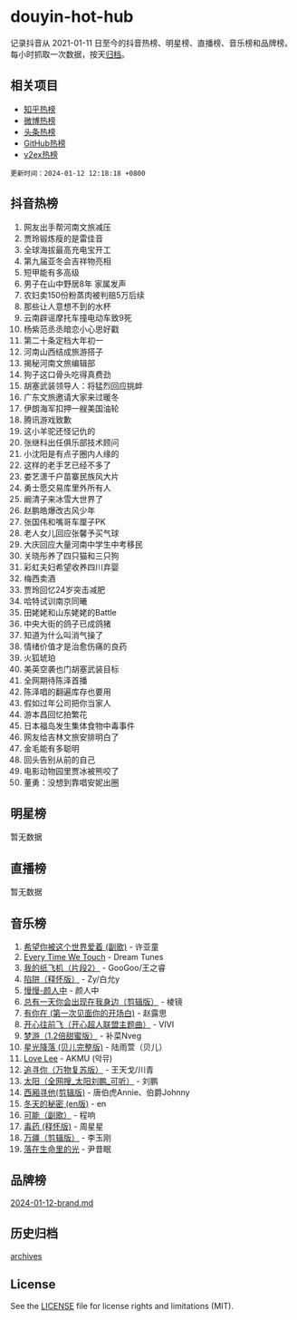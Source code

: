 # douyin-hot-hub

记录抖音从 2021-01-11 日至今的抖音热榜、明星榜、直播榜、音乐榜和品牌榜。每小时抓取一次数据，按天[归档](archives)。

## 相关项目

- [知乎热榜](https://github.com/lonnyzhang423/zhihu-hot-hub)
- [微博热榜](https://github.com/lonnyzhang423/weibo-hot-hub)
- [头条热榜](https://github.com/lonnyzhang423/toutiao-hot-hub)
- [GitHub热榜](https://github.com/lonnyzhang423/github-hot-hub)
- [v2ex热榜](https://github.com/lonnyzhang423/v2ex-hot-hub)


`更新时间：2024-01-12 12:18:18 +0800`

## 抖音热榜

1. 网友出手帮河南文旅减压
1. 贾玲锻炼瘦的是雷佳音
1. 全球海拔最高充电宝开工
1. 第九届亚冬会吉祥物亮相
1. 短甲能有多高级
1. 男子在山中野居8年 家属发声
1. 农妇卖150份粉蒸肉被判赔5万后续
1. 那些让人意想不到的水杯
1. 云南辟谣摩托车撞电动车致9死
1. 杨紫范丞丞暗恋小心思好戳
1. 第二十条定档大年初一
1. 河南山西结成旅游搭子
1. 揭秘河南文旅编辑部
1. 狗子这口骨头吃得真费劲
1. 胡塞武装领导人：将猛烈回应挑衅
1. 广东文旅邀请大家来过暖冬
1. 伊朗海军扣押一艘美国油轮
1. 腾讯游戏致歉
1. 这小羊驼还怪记仇的
1. 张继科出任俱乐部技术顾问
1. 小沈阳是有点子圈内人缘的
1. 这样的老手艺已经不多了
1. 娄艺潇千户苗寨民族风大片
1. 勇士愿交易库里外所有人
1. 阚清子来冰雪大世界了
1. 赵鹏皓爆改古风少年
1. 张国伟和嘴哥车厘子PK
1. 老人女儿回应张馨予买气球
1. 大庆回应大量河南中学生中考移民
1. 关晓彤养了四只猫和三只狗
1. 彩虹夫妇希望收养四川弃婴
1. 梅西卖酒
1. 贾玲回忆24岁突击减肥
1. 哈特试训南京同曦
1. 田姥姥和山东姥姥的Battle
1. 中央大街的鸽子已成鸽猪
1. 知道为什么叫消气操了
1. 情绪价值才是治愈伤痛的良药
1. 火狐琥珀
1. 美英空袭也门胡塞武装目标
1. 全网期待陈泽首播
1. 陈泽唱的翻遍库存也要用
1. 假如过年公司把你当家人
1. 游本昌回忆拍繁花
1. 日本福岛发生集体食物中毒事件
1. 网友给吉林文旅安排明白了
1. 金毛能有多聪明
1. 回头告别从前的自己
1. 电影动物园里贾冰被熊咬了
1. 董勇：没想到靠唱安妮出圈

## 明星榜

暂无数据

## 直播榜

暂无数据

## 音乐榜

1. [希望你被这个世界爱着 (副歌)](https://sf86-cdn-tos.douyinstatic.com/obj/tos-cn-ve-2774/oUHCmWQfZlE3QQBKBeD8rCFLpJzPgCpImhsxMt) - 许亚童
1. [Every Time We Touch](https://sf3-cdn-tos.douyinstatic.com/obj/tos-cn-ve-2774/ogN6lUKQeBBfEVhIOMikG1CcJjugxk1tztZyhP) - Dream Tunes
1. [我的纸飞机（片段2）](https://sf6-cdn-tos.douyinstatic.com/obj/tos-cn-ve-2774/oM2ZrKcg2CD5AeRB2gkeXOFB1IxAGJdZPazYHf) - GooGoo/王之睿
1. [陷阱（释怀版）](https://sf86-cdn-tos.douyinstatic.com/obj/tos-cn-ve-2774/oE8C21LeZrzKLDFfQYgMzx4GAIHageG5IzayY7) - Zy/白允y
1. [慢慢-颜人中](https://sf86-cdn-tos.douyinstatic.com/obj/tos-cn-ve-2774/ocjHNfBXdBxQNC8ZGAeoLMFTUgtBg8bkExunDC) - 颜人中
1. [总有一天你会出现在我身边（剪辑版）](https://sf3-cdn-tos.douyinstatic.com/obj/tos-cn-ve-2774/oMLsHwhWW7CYoAhoWB9EXUQIzNBsfAJxpAoxCU) - 棱镜
1. [有你在 (第一次见面你的开场白)](https://sf86-cdn-tos.douyinstatic.com/obj/tos-cn-ve-2774/oAthrQ3ClJBfI57uBoFEgNDYtNCZ0TSYQQfxQ0) - 赵露思
1. [开心往前飞（开心超人联盟主题曲）](https://sf3-cdn-tos.douyinstatic.com/obj/tos-cn-ve-2774/9d8fb7c82cf1421fb93a9fe925275e0a) - VIVI
1. [梦游（1.2倍甜蜜版）](https://sf86-cdn-tos.douyinstatic.com/obj/tos-cn-ve-2774/o4gyAUm8hwufoEABmwVIiQtHsFuGzAEEWtNMzo) - 补菜Nveg
1. [星光降落 (贝儿完整版)](https://sf3-cdn-tos.douyinstatic.com/obj/tos-cn-ve-2774/okwB9hAwyAtsFFkFBzAX1hOOfQuIoMNs0W2Mwr) - 陆雨萱（贝儿）
1. [Love Lee](https://sf6-cdn-tos.douyinstatic.com/obj/tos-cn-ve-2774/o05GbkJGbCBTdDnMtB0fwOYgkeZp23vrWQDQBS) - AKMU (악뮤)
1. [追寻你（万物复苏版）](https://sf86-cdn-tos.douyinstatic.com/obj/tos-cn-ve-2774/oYeAZJsbjIDit9APmBg8u6uDUQnHmoCf3gbo74) - 王天戈/川青
1. [太阳（全网搜_太阳刘鹏_可听）](https://sf3-cdn-tos.douyinstatic.com/obj/tos-cn-ve-2774/ogWbyIQnlBFImVbeDocRdCIYtBHlbJXgfZMvgz) - 刘鹏
1. [西厢寻他(剪辑版)](https://sf86-cdn-tos.douyinstatic.com/obj/tos-cn-ve-2774/oUsAVfAQKlRNxEv5qxvIB8o5qmIWUcXbzJKJhw) - 唐伯虎Annie、伯爵Johnny
1. [冬天的秘密 (en版)](https://sf86-cdn-tos.douyinstatic.com/obj/tos-cn-ve-2774/okIuMHDdzyf3FjGK4Lphe1vfHcQaPIHAg0Z4CR) - en
1. [可能（副歌）](https://sf86-cdn-tos.douyinstatic.com/obj/tos-cn-ve-2774/cde1731888894259b333569393c2fb51) - 程响
1. [毒药 (释怀版)](https://sf86-cdn-tos.douyinstatic.com/obj/tos-cn-ve-2774/oYILMEAzspdZBIzy4frJNB8ZHPHWAhiwowd4Ad) - 周星星
1. [万疆（剪辑版）](https://sf3-cdn-tos.douyinstatic.com/obj/tos-cn-ve-2774/ooG7oVgFlDTelKCjCsTTobQvbdtj1BBQXnfZd8) - 李玉刚
1. [落在生命里的光](https://sf86-cdn-tos.douyinstatic.com/obj/tos-cn-ve-2774/d9ffa8c090124ea58bb10df9b510c01d) - 尹昔眠

## 品牌榜

[2024-01-12-brand.md](archives/2024-01-12-brand.md)

## 历史归档

[archives](archives)

## License

See the [LICENSE](LICENSE) file for license rights and limitations (MIT).
